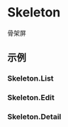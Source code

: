 # Skeleton

骨架屏

## 示例

### Skeleton.List

<code src="./demos/List/index.jsx"></code>

### Skeleton.Edit

<code src="./demos/Edit/index.jsx"></code>

### Skeleton.Detail

<code src="./demos/Detail/index.jsx"></code>
